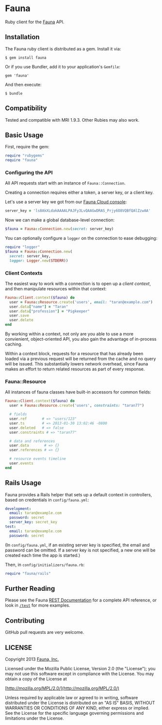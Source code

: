 # Fauna

Ruby client for the [Fauna](http://fauna.org) API.

## Installation

The Fauna ruby client is distributed as a gem. Install it via:

    $ gem install fauna

Or if you use Bundler, add it to your application's `Gemfile`:

    gem 'fauna'

And then execute:

    $ bundle

## Compatibility

Tested and compatible with MRI 1.9.3. Other Rubies may also work.

## Basic Usage

First, require the gem:

```ruby
require "rubygems"
require "fauna"
```

### Configuring the API

All API requests start with an instance of `Fauna::Connection`.

Creating a connection requires either a token, a server key, or a
client key.

Let's use a server key we got from our [Fauna Cloud console](https://fauna.org/console):

```ruby
server_key = 'ls8AkXLdakAAAALPAJFy3LvQAAGwDRAS_Prjy6O8VQBfQAlZzwAA'
```
Now we can make a global database-level connection:

```ruby
$fauna = Fauna::Connection.new(secret: server_key)
```

You can optionally configure a `logger` on the connection to ease
debugging:

```ruby
require "logger"
$fauna = Fauna::Connection.new(
  secret: server_key,
  logger: Logger.new(STDERR))
```

### Client Contexts

The easiest way to work with a connection is to open up a *client
context*, and then manipulate resources within that context:

```ruby
Fauna::Client.context($fauna) do
  user = Fauna::Resource.create('users', email: "taran@example.com")
  user.data["name"] = "Taran"
  user.data["profession"] = "Pigkeeper"
  user.save
  user.delete
end
```

By working within a context, not only are you able to use a more
convienient, object-oriented API, you also gain the advantage of
in-process caching.

Within a context block, requests for a resource that has already been
loaded via a previous request will be returned from the cache and no
query will be issued. This substantially lowers network overhead,
since Fauna makes an effort to return related resources as part of
every response.

### Fauna::Resource

All instances of fauna classes have built-in accessors for common
fields:

```ruby
Fauna::Client.context($fauna) do
  user = Fauna::Resource.create('users', constraints: "taran77")

  # fields
  user.ref       # => "users/123"
  user.ts        # => 2013-01-30 13:02:46 -0800
  user.deleted   # => false
  user.constraints # => "taran77"

  # data and references
  user.data       # => {}
  user.references # => {}

  # resource events timeline
  user.events
end
```

## Rails Usage

Fauna provides a Rails helper that sets up a default context in
controllers, based on credentials in `config/fauna.yml`:

```yaml
development:
  email: taran@example.com
  password: secret
  server_key: secret_key
test:
  email: taran@example.com
  password: secret
```

(In `config/fauna.yml`, if an existing server key is specified, the
email and password can be omitted. If a server key is not
specified, a new one will be created each time the app is started.)

Then, in `config/initializers/fauna.rb`:

```ruby
require "fauna/rails"
```

## Further Reading

Please see the Fauna [REST Documentation](https://fauna.org/API) for a
complete API reference, or look in
[`/test`](https://github.com/fauna/fauna-ruby/tree/master/test) for
more examples.

## Contributing

GitHub pull requests are very welcome.

## LICENSE

Copyright 2013 [Fauna, Inc.](https://fauna.org/)

Licensed under the Mozilla Public License, Version 2.0 (the
"License"); you may not use this software except in compliance with
the License. You may obtain a copy of the License at

[http://mozilla.org/MPL/2.0/](http://mozilla.org/MPL/2.0/)

Unless required by applicable law or agreed to in writing, software
distributed under the License is distributed on an "AS IS" BASIS,
WITHOUT WARRANTIES OR CONDITIONS OF ANY KIND, either express or
implied. See the License for the specific language governing
permissions and limitations under the License.
